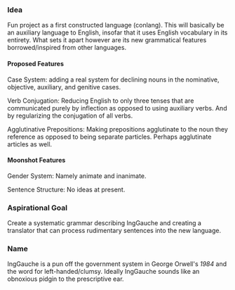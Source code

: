 ### Idea

Fun project as a first constructed language (conlang). This will basically be an auxiliary 
language to English, insofar that it uses English vocabulary in its entirety. What sets it
apart however are its new grammatical features borrowed/inspired from other languages.

#### Proposed Features

Case System: adding a real system for declining nouns in the nominative, objective, 
auxiliary, and genitive cases.

Verb Conjugation: Reducing English to only three tenses that are communicated purely by 
inflection as opposed to using auxiliary verbs. And by regularizing the conjugation of all
verbs.

Agglutinative Prepositions: Making prepositions agglutinate to the noun they reference as
opposed to being separate particles. Perhaps agglutinate articles as well.

#### Moonshot Features

Gender System: Namely animate and inanimate.

Sentence Structure: No ideas at present.

### Aspirational Goal

Create a systematic grammar describing IngGauche and creating a translator that can process
rudimentary sentences into the new language.

### Name

IngGauche is a pun off the government system in George Orwell's *1984* and the word for 
left-handed/clumsy. Ideally IngGauche sounds like an obnoxious pidgin to the prescriptive ear.